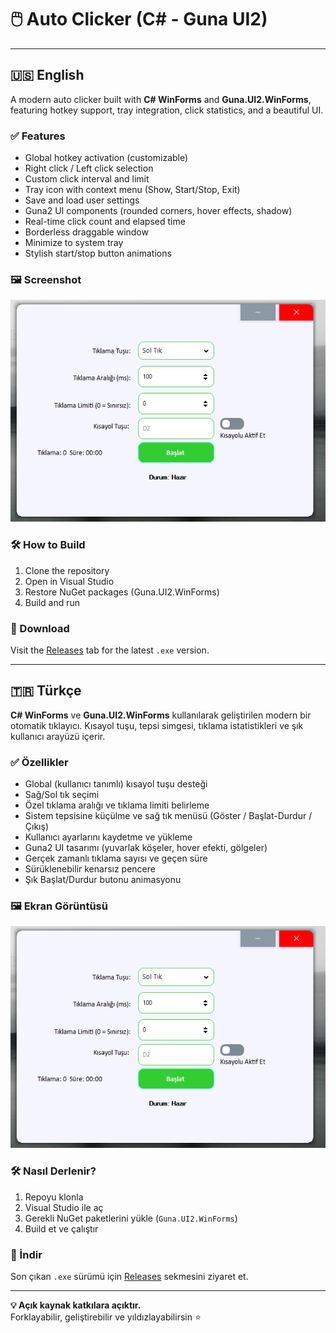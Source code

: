 # 🖱️ Auto Clicker (C# - Guna UI2)

---

## 🇺🇸 English

A modern auto clicker built with **C# WinForms** and **Guna.UI2.WinForms**, featuring hotkey support, tray integration, click statistics, and a beautiful UI.

### ✅ Features
- Global hotkey activation (customizable)
- Right click / Left click selection
- Custom click interval and limit
- Tray icon with context menu (Show, Start/Stop, Exit)
- Save and load user settings
- Guna2 UI components (rounded corners, hover effects, shadow)
- Real-time click count and elapsed time
- Borderless draggable window
- Minimize to system tray
- Stylish start/stop button animations

### 🖼️ Screenshot
![screenshot](screenshots/ui.png)

### 🛠️ How to Build
1. Clone the repository
2. Open in Visual Studio
3. Restore NuGet packages (Guna.UI2.WinForms)
4. Build and run

### 🔽 Download
Visit the [Releases](https://github.com/muhammednamli/AutoClicker-CSharp/AutoClicker.exe) tab for the latest `.exe` version.

---

## 🇹🇷 Türkçe

**C# WinForms** ve **Guna.UI2.WinForms** kullanılarak geliştirilen modern bir otomatik tıklayıcı. Kısayol tuşu, tepsi simgesi, tıklama istatistikleri ve şık kullanıcı arayüzü içerir.

### ✅ Özellikler
- Global (kullanıcı tanımlı) kısayol tuşu desteği
- Sağ/Sol tık seçimi
- Özel tıklama aralığı ve tıklama limiti belirleme
- Sistem tepsisine küçülme ve sağ tık menüsü (Göster / Başlat-Durdur / Çıkış)
- Kullanıcı ayarlarını kaydetme ve yükleme
- Guna2 UI tasarımı (yuvarlak köşeler, hover efekti, gölgeler)
- Gerçek zamanlı tıklama sayısı ve geçen süre
- Sürüklenebilir kenarsız pencere
- Şık Başlat/Durdur butonu animasyonu

### 🖼️ Ekran Görüntüsü
![screenshot](screenshots/ui.png)

### 🛠️ Nasıl Derlenir?
1. Repoyu klonla  
2. Visual Studio ile aç  
3. Gerekli NuGet paketlerini yükle (`Guna.UI2.WinForms`)  
4. Build et ve çalıştır

### 🔽 İndir
Son çıkan `.exe` sürümü için [Releases](https://github.com/muhammednamli/AutoClicker-CSharp/AutoClicker.exe) sekmesini ziyaret et.

---

**💡 Açık kaynak katkılara açıktır.**  
Forklayabilir, geliştirebilir ve yıldızlayabilirsin ⭐

